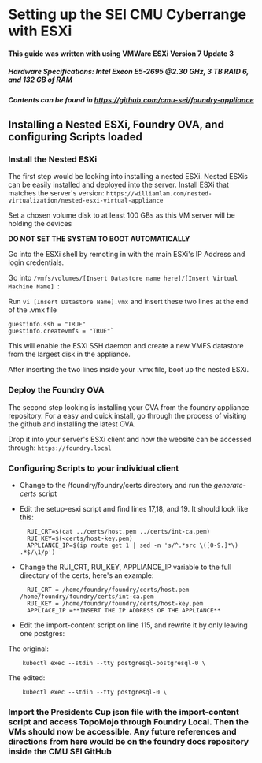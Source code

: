 # Setting up the SEI CMU Cyberrange with ESXi
#### This guide was written with using VMWare ESXi Version 7 Update 3
##### Hardware Specifications: Intel Exeon E5-2695 @2.30 GHz, 3 TB RAID 6, and 132 GB of RAM
##### Contents can be found in https://github.com/cmu-sei/foundry-appliance
## Installing a Nested ESXi, Foundry OVA, and configuring Scripts loaded
### Install the Nested ESXi
The first step would be looking into installing a nested ESXi. Nested ESXis can be easily installed and deployed into the server. Install ESXi that matches the server's version: `https://williamlam.com/nested-virtualization/nested-esxi-virtual-appliance`

Set a chosen volume disk to at least 100 GBs as this VM server will be holding the devices

**DO  NOT SET THE SYSTEM TO BOOT AUTOMATICALLY**

Go into the ESXi shell by remoting in with the main ESXi's IP Address and login credentials. 

Go into `/vmfs/volumes/[Insert Datastore name here]/[Insert Virtual Machine Name] `:  

Run `vi [Insert Datastore Name].vmx` and insert these two lines at the end of the .vmx file


    guestinfo.ssh = "TRUE"
    guestinfo.createvmfs = "TRUE"`
This will enable the ESXi SSH daemon and create a new VMFS datastore from the largest disk in the appliance.

After inserting the two lines inside your .vmx file, boot up the nested ESXi.
### Deploy the Foundry OVA
The second step looking is installing your OVA from the foundry appliance repository. For a easy and quick install, go through the process of visiting the github and installing the latest OVA. 

Drop it into your server's ESXi client and now the website can be accessed through:
`https://foundry.local`

### Configuring Scripts to your individual client
* Change to the /foundry/foundry/certs directory and run the *generate-certs* script
* Edit the setup-esxi script and find lines 17,18, and 19. It should look like this:

        RUI_CRT=$(cat ../certs/host.pem ../certs/int-ca.pem)
        RUI_KEY=$(<certs/host-key.pem)
        APPLIANCE_IP=$(ip route get 1 | sed -n 's/^.*src \([0-9.]*\) .*$/\1/p')

* Change the RUI_CRT, RUI_KEY, APPLIANCE_IP variable to the full directory of the certs, here's an example:
    
        RUI_CRT = /home/foundry/foundry/certs/host.pem /home/foundry/foundry/certs/int-ca.pem
        RUI_KEY = /home/foundry/foundry/certs/host-key.pem
        APPLIACE_IP =**INSERT THE IP ADDRESS OF THE APPLIANCE**
      
* Edit the import-content script on line 115, and rewrite it by only leaving one postgres:

The original:

        kubectl exec --stdin --tty postgresql-postgresql-0 \
The edited:
       
        kubectl exec --stdin --tty postgresql-0 \
### Import the Presidents Cup json file with the import-content script and access TopoMojo through Foundry Local. Then the VMs should now be accessible. Any future references and directions from here would be on the foundry docs repository inside the CMU SEI GitHub
